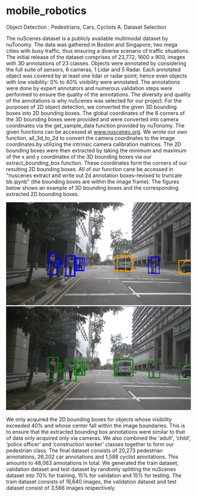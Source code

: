 # mobile_robotics
Object Detection : Pedestrians, Cars, Cyclists 
A. Dataset Selection

The nuScenes dataset is a publicly available multimodal dataset by nuTonomy. The data was gathered in Boston and Singapore; two mega cities with busy traffic, thus ensuring a diverse scenario of traffic situations. The initial release of the dataset comprises of 23,772, 1600 x 900, images with 3D annotations of 23 classes. Objects were annotated by considering the full suite of sensors, 6 cameras, 1 Lidar and 5 Radar. Each annotated object was covered by at least one lidar or radar point; hence even objects with low visibility: 0% to 40% visibility were annotated. The annotations were done by expert annotators and numerous validation steps were performed to ensure the quality of the annotations. The diversity and quality of the annotations is why nuScenes was selected for our project.
For the purposes of 2D object detection, we converted the given 3D bounding boxes into 2D bounding boxes. The global coordinates of the 8 corners of the 3D bounding boxes were provided and were converted into camera coordinates via the get_sample_data function provided by nuTonomy. The given functions can be accessed at www.nuscenes.org. We wrote our own function, all_3d_to_2d to convert the camera coordinates to the image coordinates by utilizing the intrinsic camera calibration matrices. The 2D bounding boxes were then extracted by taking the minimum and maximum of the x and y coordinates of the 3D bounding boxes via our extract_bounding_box function. These coordinates form the corners of our resulting 2D bounding boxes. All of our function cane be accessed in "nuscenes extract and write out 2d annotation boxes-revised to truncate bb.ipynb" (the bounding boxes are within the image frame). The figures below shows an example of 3D bounding boxes and the corresponding extracted 2D bounding boxes.

![alt text](https://github.com/asvath/mobile_robotics/blob/master/final%20results/3d.png)
![alt text](https://github.com/asvath/mobile_robotics/blob/master/final%20results/2dbb.png)



We only acquired the 2D bounding boxes for objects whose visibility exceeded 40% and whose center fall within the image boundaries. This is to ensure that the extracted bounding box annotations were similar to that of data only acquired only via cameras. We also combined the 'adult', ‘child’, ‘police officer’ and ‘construction worker’ classes together to form our pedestrian class. The final dataset consists of 20,273 pedestrian annotations, 26,202 car annotations and 1,588 cyclist annotations. This amounts to 48,063 annotations in total.
We generated the train dataset, validation dataset and test dataset by randomly splitting the nuScenes dataset into 70% for training, 15% for validation and 15% for testing. The train dataset consists of 16,640 images, the validation dataset and test dataset consist of 3,566 images respectively.
